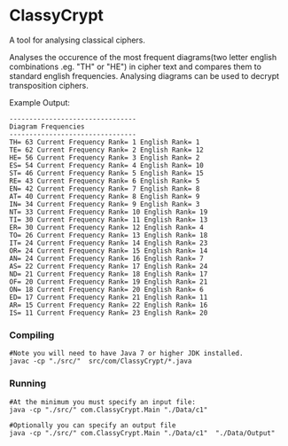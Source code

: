 # ClassyCrypt
A tool for analysing classical ciphers.

Analyses the occurence of the most frequent diagrams(two letter english combinations .eg. "TH" or "HE") in cipher text and compares them to standard english frequencies. Analysing diagrams can be used to decrypt transposition ciphers.

Example Output:

	--------------------------------
	Diagram Frequencies
	--------------------------------
	TH= 63 Current Frequency Rank= 1 English Rank= 1  
	TE= 62 Current Frequency Rank= 2 English Rank= 12  
	HE= 56 Current Frequency Rank= 3 English Rank= 2  
	ES= 54 Current Frequency Rank= 4 English Rank= 10  
	ST= 46 Current Frequency Rank= 5 English Rank= 15  
	RE= 43 Current Frequency Rank= 6 English Rank= 5  
	EN= 42 Current Frequency Rank= 7 English Rank= 8  
	AT= 40 Current Frequency Rank= 8 English Rank= 9  
	IN= 34 Current Frequency Rank= 9 English Rank= 3  
	NT= 33 Current Frequency Rank= 10 English Rank= 19  
	TI= 30 Current Frequency Rank= 11 English Rank= 13  
	ER= 30 Current Frequency Rank= 12 English Rank= 4  
	TO= 26 Current Frequency Rank= 13 English Rank= 18  
	IT= 24 Current Frequency Rank= 14 English Rank= 23  
	OR= 24 Current Frequency Rank= 15 English Rank= 14  
	AN= 24 Current Frequency Rank= 16 English Rank= 7  
	AS= 22 Current Frequency Rank= 17 English Rank= 24  
	ND= 21 Current Frequency Rank= 18 English Rank= 17  
	OF= 20 Current Frequency Rank= 19 English Rank= 21  
	ON= 18 Current Frequency Rank= 20 English Rank= 6
	ED= 17 Current Frequency Rank= 21 English Rank= 11
	AR= 15 Current Frequency Rank= 22 English Rank= 16
	IS= 11 Current Frequency Rank= 23 English Rank= 20


### Compiling
	#Note you will need to have Java 7 or higher JDK installed.
	javac -cp "./src/"  src/com/ClassyCrypt/*.java

### Running
	#At the minimum you must specify an input file:
	java -cp "./src/" com.ClassyCrypt.Main "./Data/c1"

	#Optionally you can specify an output file
	java -cp "./src/" com.ClassyCrypt.Main "./Data/c1"	"./Data/Output"
